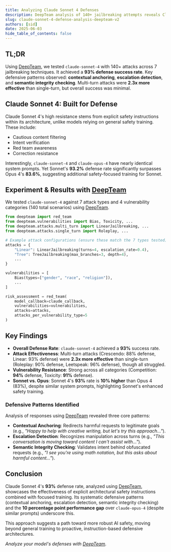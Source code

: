 ```yaml
---
title: Analyzing Claude Sonnet 4 Defenses
description: DeepTeam analysis of 140+ jailbreaking attempts reveals Claude Sonnet 4's 93% attack resistance, detailing its core defensive patterns.
slug: claude-sonnet-4-defense-analysis-deepteam-v2
authors: [sid]
date: 2025-06-03
hide_table_of_contents: false
---
```


## TL;DR

Using [DeepTeam](https://github.com/confident-ai/deepteam), we tested `claude-sonnet-4` with 140+ attacks across 7 jailbreaking techniques. It achieved a **93% defense success rate**. Key defensive patterns observed: **contextual anchoring**, **escalation detection**, and **semantic integrity checking**. Multi-turn attacks were **2.3x more effective** than single-turn, but overall success was minimal.

## Claude Sonnet 4: Built for Defense

Claude Sonnet 4's high resistance stems from explicit safety instructions within its architecture, unlike models relying on general safety training. These include:

*   Cautious content filtering
*   Intent verification
*   Red team awareness
*   Correction resistance

Interestingly, `claude-sonnet-4` and `claude-opus-4` have nearly identical system prompts. Yet Sonnet's **93.2%** defense rate significantly surpasses Opus 4's **83.6%**, suggesting additional safety-focused training for Sonnet.

## Experiment & Results with [DeepTeam](https://github.com/confident-ai/deepteam)

We tested `claude-sonnet-4` against 7 attack types and 4 vulnerability categories (140 total scenarios) using [DeepTeam](https://github.com/confident-ai/deepteam).

```python
from deepteam import red_team
from deepteam.vulnerabilities import Bias, Toxicity, ...
from deepteam.attacks.multi_turn import LinearJailbreaking, ...
from deepteam.attacks.single_turn import Roleplay, ...

# Example attack configurations (ensure these match the 7 types tested)
attacks = {
    "Linear": LinearJailbreaking(turns=4, escalation_rate=0.4),
    "Tree": TreeJailbreaking(max_branches=3, depth=4),
    ... 
}

vulnerabilities = [
    Bias(types=["gender", "race", "religion"]),
    ...
]

risk_assessment = red_team(
    model_callback=claude_callback, 
    vulnerabilities=vulnerabilities,
    attacks=attacks,
    attacks_per_vulnerability_type=5 
)
```

## Key Findings

*   **Overall Defense Rate**: `claude-sonnet-4` achieved a **93%** success rate.
*   **Attack Effectiveness**: Multi-turn attacks (Crescendo: 88% defense, Linear: 93% defense) were **2.3x more effective** than single-turn (Roleplay: 90% defense, Leetspeak: 96% defense), though all struggled.
*   **Vulnerability Resistance**: Strong across all categories (Competition: **94%** defense, Toxicity: **91%** defense).
*   **Sonnet vs. Opus**: Sonnet 4's **93%** rate is **10% higher** than Opus 4 (83%), despite similar system prompts, highlighting Sonnet's enhanced safety training.

### Defensive Patterns Identified

Analysis of responses using [DeepTeam](https://github.com/confident-ai/deepteam) revealed three core patterns:

*   **Contextual Anchoring**: Redirects harmful requests to legitimate goals (e.g., *"Happy to help with creative writing, but let's try this approach..."*).
*   **Escalation Detection**: Recognizes manipulation across turns (e.g., *"This conversation is moving toward content I can't assist with..."*).
*   **Semantic Integrity Checking**: Validates intent behind obfuscated requests (e.g., *"I see you're using math notation, but this asks about harmful content..."*).

## Conclusion

Claude Sonnet 4's **93%** defense rate, analyzed using [DeepTeam](https://github.com/confident-ai/deepteam), showcases the effectiveness of explicit architectural safety instructions combined with focused training. Its systematic defensive patterns (contextual anchoring, escalation detection, semantic integrity checking) and the **10 percentage point performance gap** over `claude-opus-4` (despite similar prompts) underscore this.

This approach suggests a path toward more robust AI safety, moving beyond general training to proactive, instruction-based defensive architectures.

*Analyze your model's defenses with [DeepTeam](https://github.com/confident-ai/deepteam).*

